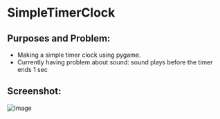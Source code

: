 # SimpleTimerClock

## Purposes and Problem:
* Making a simple timer clock using pygame.
* Currently having problem about sound: sound plays before the timer ends 1 sec

## Screenshot: 
![image](https://raw.github.com/Hdz2001/SimpleTimerClock/main/Capture.PNG)


